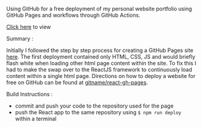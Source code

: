 Using GitHub for a free deployment of my personal website portfolio using GitHub Pages and workflows through GitHub Actions.

[Click here](https://saehaana.github.io/) to view 

Summary : 

Initially I followed the step by step process for creating a GitHub Pages site [here](https://docs.github.com/en/pages/getting-started-with-github-pages/creating-a-github-pages-site). The first deployment contained only HTML, CSS, JS and would briefly flash white when loading other html page content within the site. To fix this I had to make the swap over to the ReactJS framework to continuously load content within a single html page. Directions on how to deploy a website for free on GitHub can be found at [gitname/react-gh-pages](https://github.com/gitname/react-gh-pages).  

Build Instructions : 

- commit and push your code to the repository used for the page
- push the React app to the same repository using ``` $ npm run deploy ``` within a terminal